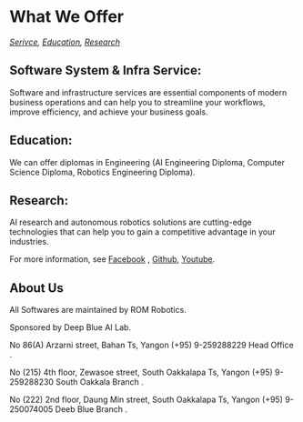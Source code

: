 # What We Offer
*[Serivce](http://pages-themes.github.io/minimal),     [Education](http://pages-themes.github.io/minimal),     [Research](http://pages-themes.github.io/minimal)*

## Software System & Infra Service:
Software and infrastructure services are essential components of modern business operations and can help you to streamline your workflows, improve efficiency, and achieve your business goals.

## Education:
We can offer diplomas in Engineering (AI Engineering Diploma, Computer Science Diploma, Robotics Engineering Diploma). 
    
## Research:
AI research and autonomous robotics solutions are cutting-edge technologies that can help you to gain a competitive advantage in your industries.

For more information, see [Facebook](https://jekyllrb.com/docs/variables/) ,  [Github](https://jekyllrb.com/docs/variables/),  [Youtube](https://jekyllrb.com/docs/variables/).

## About Us

All Softwares are maintained by ROM Robotics.

Sponsored by Deep Blue AI Lab.

No 86(A) Arzarni street, Bahan Ts, Yangon (+95) 9-259288229 Head Office .

No (215) 4th floor, Zewasoe street, South Oakkalapa Ts, Yangon (+95) 9-259288230 South Oakkala Branch .

No (222) 2nd floor, Daung Min street, South Oakkalapa Ts, Yangon (+95) 9-250074005 Deeb Blue Branch .

